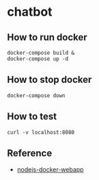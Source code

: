 # chatbot

## How to run docker
```
docker-compose build &
docker-compose up -d
```


## How to stop docker
```
docker-compose down
```

## How to test
```
curl -v localhost:8080
```
## Reference
 * [nodejs-docker-webapp](https://nodejs.org/en/docs/guides/nodejs-docker-webapp/)
